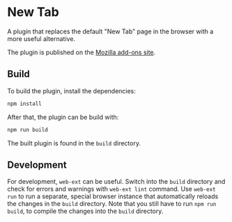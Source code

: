 # New Tab

A plugin that replaces the default "New Tab" page in the browser with a more useful alternative.

The plugin is published on the [Mozilla add-ons site](https://addons.mozilla.org/en-US/firefox/addon/new-tab-droplet/).


## Build

To build the plugin, install the dependencies:

```bash
npm install
```

After that, the plugin can be build with:

```bash
npm run build
```

The built plugin is found in the `build` directory.


## Development

For development, `web-ext` can be useful.
Switch into the `build` directory and check for errors and warnings with `web-ext lint` command.
Use `web-ext run` to run a separate, special browser instance that automatically reloads the changes in the `build` directory.
Note that you still have to run `npm run build`, to compile the changes into the `build` directory.
